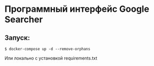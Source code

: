 # Программный интерфейс Google Searcher

## Запуск:
```
$ docker-compose up -d --remove-orphans
```
Или локально с установкой requirements.txt
